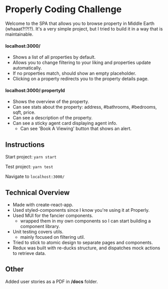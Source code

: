 # Properly Coding Challenge
Welcome to the SPA that allows you to browse property in Middle Earth (whaaat?!?!?).
It's a very simple project, but I tried to build it in a way that is maintainable.

#### localhost:3000/ 
- Shows a list of all properties by default. 
- Allows you to change filtering to your liking and properties update automatically. 
- If no properties match, should show an empty placeholder.
- Clicking on a property redirects you to the property details page.

#### localhost:3000/:propertyId
- Shows the overview of the property.
- Can see stats about the property: address, #bathrooms, #bedrooms, sqft, price.
- Can see a description of the property.
- Can see a sticky agent card displaying agent info.
  - Can see 'Book A Viewing' button that shows an alert.

## Instructions
Start project: `yarn start`

Test project: `yarn test`

Navigate to `localhost:3000/`

## Technical Overview
- Made with create-react-app.
- Used styled-components since I know you're using it at Properly.
- Used MUI for the fancier components.
  - wrapped them in my own components so I can start building a component library.
- Unit testing covers utils.
  - mainly focused on filtering util.
- Tried to stick to atomic design to separate pages and components. 
- Redux was built with re-ducks structure, and dispatches mock actions to retrieve data.

## Other
Added user stories as a PDF in **/docs** folder.
